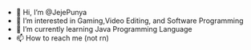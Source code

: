 - 👋 Hi, I’m @JejePunya
- 👀 I’m interested in Gaming,Video Editing, and Software Programming
- 🌱 I’m currently learning Java Programming Language
- 📫 How to reach me (not rn)


<!---
JejePunya/JejePunya is a ✨ special ✨ repository because its `README.md` (this file) appears on your GitHub profile.
You can click the Preview link to take a look at your changes.
--->
